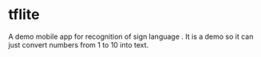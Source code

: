 # tflite

A demo mobile app for recognition of sign language .
It is a demo so it can just convert numbers from 1 to 10 into text. 
